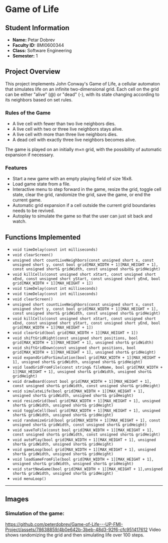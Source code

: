 # Game of Life

## Student Information
- **Name:** Petar Dobrev
- **Faculty ID:** 8MI0600344
- **Class:** Software Engineering
- **Semester:** 1

## Project Overview
This project implements John Conway's Game of Life, a cellular automaton that simulates life on an infinite two-dimensional grid. Each cell on the grid can be either "alive" (@) or "dead" (-), with its state changing according to its neighbors based on set rules.

### Rules of the Game
- A live cell with fewer than two live neighbors dies.
- A live cell with two or three live neighbors stays alive.
- A live cell with more than three live neighbors dies.
- A dead cell with exactly three live neighbors becomes alive.

The game is played on an initially m×n grid, with the possibility of automatic expansion if necessary.

### Features
- Start a new game with an empty playing field of size 16x8.
- Load game state from a file.
- Interactive menu to step forward in the game, resize the grid, toggle cell state, clear the grid, randomize the grid, save the game, or end the current game.
- Automatic grid expansion if a cell outside the current grid boundaries needs to be revived.
- Autoplay to simulate the game so that the user can just sit back and watch.

## Functions Implemented
- `void timeDelay(const int milliseconds)`
- `void clearScreen()`
- `unsigned short countLiveNeighbors(const unsigned short x, const unsigned short y, const bool grid[MAX_WIDTH + 1][MAX_HEIGHT + 1], const unsigned short& gridWidth, const unsigned short& gridHeight)`
- `void killCells(const unsigned short xStart, const unsigned short xEnd, const unsigned short yStart, const unsigned short yEnd, bool grid[MAX_WIDTH + 1][MAX_HEIGHT + 1])`
- `void timeDelay(const int milliseconds)`
- `void timeDelay(const int milliseconds)`
- `void clearScreen()`
- `unsigned short countLiveNeighbors(const unsigned short x, const unsigned short y, const bool grid[MAX_WIDTH + 1][MAX_HEIGHT + 1], const unsigned short& gridWidth, const unsigned short& gridHeight)`
- `void killCells(const unsigned short xStart, const unsigned short xEnd, const unsigned short yStart, const unsigned short yEnd, bool grid[MAX_WIDTH + 1][MAX_HEIGHT + 1])`
- `void clearGrid(bool grid[MAX_WIDTH + 1][MAX_HEIGHT + 1])`
- `void shiftGridRight(const unsigned short positions, bool grid[MAX_WIDTH + 1][MAX_HEIGHT + 1], unsigned short& gridWidth)`
- `void shiftGridDown(const unsigned short positions, bool grid[MAX_WIDTH + 1][MAX_HEIGHT + 1], unsigned short& gridHeight)`
- `void expandGridForSimulation(bool grid[MAX_WIDTH + 1][MAX_HEIGHT + 1], unsigned short& gridWidth, unsigned short& gridHeight)`
- `void loadGridFromFile(const string& fileName, bool grid[MAX_WIDTH + 1][MAX_HEIGHT + 1], unsigned short& gridWidth, unsigned short& gridHeight)`
- `void drawBoard(const bool grid[MAX_WIDTH + 1][MAX_HEIGHT + 1], const unsigned short& gridWidth, const unsigned short& gridHeight)`
- `void simulateLife(bool grid[MAX_WIDTH + 1][MAX_HEIGHT + 1], unsigned short& gridWidth, unsigned short& gridHeight)`
- `void resizeGrid(bool grid[MAX_WIDTH + 1][MAX_HEIGHT + 1], unsigned short& gridWidth, unsigned short& gridHeight)`
- `void toggleCell(bool grid[MAX_WIDTH + 1][MAX_HEIGHT + 1], unsigned short& gridWidth, unsigned short& gridHeight)`
- `void randomizeGrid(bool grid[MAX_WIDTH + 1][MAX_HEIGHT + 1], const unsigned short& gridWidth, const unsigned short& gridHeight)`
- `void saveToFile(const bool grid[MAX_WIDTH + 1][MAX_HEIGHT + 1], const unsigned short& gridWidth, const unsigned short& gridHeight)`
- `void autoPlay(bool grid[MAX_WIDTH + 1][MAX_HEIGHT + 1], unsigned short& gridWidth, unsigned short& gridHeight)`
- `void gameLoop(bool grid[MAX_WIDTH + 1][MAX_HEIGHT + 1], unsigned short& gridWidth, unsigned short& gridHeight)`
- `void loadGameFromFile(bool grid[MAX_WIDTH + 1][MAX_HEIGHT + 1], unsigned short& gridWidth, unsigned short& gridHeight)`
- `void startNewGame(bool grid[MAX_WIDTH + 1][MAX_HEIGHT + 1],unsigned short& gridWidth, unsigned short& gridHeight)`
- `void menuLoop()`

---

## Images

### Simulation of the game:
https://github.com/peterdobrev/Game-of-Life---UP-FMI-Project/assets/78638859/4b0e642b-3beb-48d3-92f6-cfc951417612
Video shows randomizing the grid and then simulating life over 100 steps.




